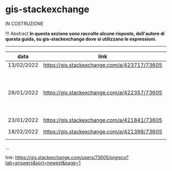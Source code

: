 # gis-stackexchange

IN COSTRUZIONE

!!! Abstract
    **In questa sezione sono raccolte alcune risposte, dell'autore di questa guida, su gis-stackexchange dove si utilizzano le espressioni.**

---
 
data       | link                                           | espressioni
-----------|------------------------------------------------|----------------------------------------------------------------------------------------------
13/02/2022 | <https://gis.stackexchange.com/a/423717/73605> | regexp_replace
28/01/2022 | <https://gis.stackexchange.com/a/422357/73605> | array_to_string, with_variable, aggregate, intersects, array_foreach, array_distinct, @parent
23/01/2022 | <https://gis.stackexchange.com/a/421841/73605> | CASE
18/02/2022 | <https://gis.stackexchange.com/a/421398/73605> | funzione personalizzata
...


link: <https://gis.stackexchange.com/users/73605/pigreco?tab=answers&sort=newest&page=1>
